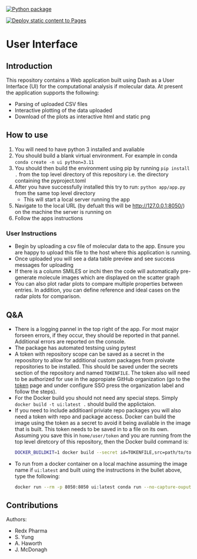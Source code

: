 [![Python package](https://github.com/Redx-Pharma/uichem_rx_os/actions/workflows/testing.yaml/badge.svg)](https://github.com/Redx-Pharma/uichem_rx_os/actions/workflows/testing.yaml)

[![Deploy static content to Pages](https://github.com/Redx-Pharma/uichem_rx_os/actions/workflows/static.yaml/badge.svg)](https://github.com/Redx-Pharma/uichem_rx_os/actions/workflows/static.yaml)

# User Interface

## Introduction

This repository contains a Web application built using Dash as a User Interface (UI) for the computational analysis if molecular data. At present the application supports the following:
* Parsing of uploaded CSV files
* Interactive plotting of the data uploaded
* Download of the plots as interactive html and static png

## How to use
1. You will need to have python 3 installed and avaliable
1. You should build a blank virtual environment. For example in conda `conda create -n ui python=3.11`
1. You should then build the environment using pip by running `pip install .` from the top level directory of this repository i.e. the directory containing the pyproject.toml
1. After you have successfully installed this try to run: `python app/app.py` from the same top level directory
    * This will start a local server running the app
1. Navigate to the local URL (by defualt this will be http://127.0.0.1:8050/) on the machine the server is running on
1. Follow the apps instructions

### User Instructions
* Begin by uploading a csv file of molecular data to the app. Ensure you are happy to upload this file to the host where this application is running.
* Once uploaded you will see a data table preview and see success messages for uploading
* If there is a column SMILES or inchi then the code will automatically pre-generate molecule images which are displayed on the scatter graph
* You can also plot radar plots to compare multiple properties between entries. In addition, you can define reference and ideal cases on the radar plots for comparison.

## Q&A
* There is a logging pannel in the top right of the app. For most major forseen errors, if they occur, they should be reported in that pannel. Additional errors are reported on the console.
* The package has automated testsing using pytest
* A token with repository scope can be saved as a secret in the repoository to allow for additional custom packages from proivate repositories to be installed. This should be saved under the secrets section of the repository and named `TOKENFILE`. The token also will need to be authorized for use in the appropiate GitHub organization (go to the [token](https://github.com/settings/tokens) page and under configure SSO press the organization label and follow the steps).
* For the Docker build you should not need any special steps. Simply `docker build -t ui:latest .` should build the applictaion.
* If you need to include additioanl priviate repo packages you will also need a token with repo and package access. Docker can build the image using the token as a secret to avoid it being avaliable in the image that is built. This token needs to be saved in to a file on its own. Assuming you save this in `home/user/token` and you are running from the top level diretcory of this repository, then the Docker build command is:
    ```bash
    DOCKER_BUILDKIT=1 docker build --secret id=TOKENFILE,src=path/to/token -t ui:latest .
    ```
* To run from a docker container on a local machine assuming the image name if `ui:latest` and built using the instructions in the bullet above, type the following:
    ```bash
    docker run --rm -p 8050:8050 ui:latest conda run --no-capture-ouput -n dashapp python /app/app/app.py --host 0.0.0.0 --debug_off
    ```

## Contributions
Authors:
* Redx Pharma
* S. Yung
* A. Haworth
* J. McDonagh

